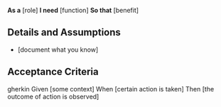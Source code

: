 **As a** [role]
**I need** [function]
**So that** [benefit]

## Details and Assumptions
   * [document what you know]

## Acceptance Criteria
   gherkin
   Given [some context]
   When [certain action is taken]
   Then [the outcome of action is observed]
